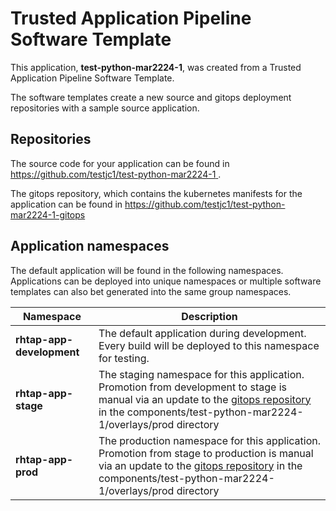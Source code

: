 # Trusted Application Pipeline Software Template

This application, **test-python-mar2224-1**, was created from a Trusted Application Pipeline Software Template.

The software templates create a new source and gitops deployment repositories with a sample source application. 

## Repositories

The source code for your application can be found in [https://github.com/testjc1/test-python-mar2224-1 ](https://github.com/testjc1/test-python-mar2224-1 ).
 
The gitops repository, which contains the kubernetes manifests for the application can be found in 
[https://github.com/testjc1/test-python-mar2224-1-gitops ](https://github.com/testjc1/test-python-mar2224-1-gitops ) 

## Application namespaces 

The default application will be found in the following namespaces. Applications can be deployed into unique namespaces or multiple software templates can also bet generated into the same group namespaces.  

|  Namespace   |  Description   |  
| -------- | -------- |   
| **rhtap-app-development** | The default application during development. Every build will be deployed to this namespace for testing. | 
| **rhtap-app-stage** | The staging namespace for this application. Promotion from development to stage is manual via an update to the [gitops repository](https://github.com/testjc1/test-python-mar2224-1-gitops ) in the components/test-python-mar2224-1/overlays/prod directory |  
| **rhtap-app-prod** | The production namespace for this application. Promotion from stage to production is manual via an update to the [gitops repository](https://github.com/testjc1/test-python-mar2224-1-gitops ) in the components/test-python-mar2224-1/overlays/prod directory | 